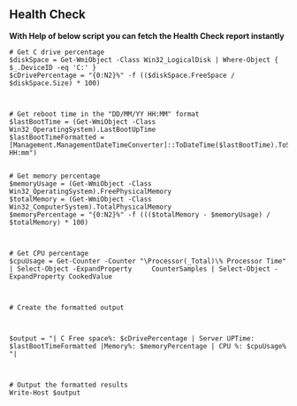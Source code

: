 ## Health Check 

**With Help of below script you can fetch the Health Check report instantly**

    # Get C drive percentage
    $diskSpace = Get-WmiObject -Class Win32_LogicalDisk | Where-Object { $_.DeviceID -eq 'C:' }
    $cDrivePercentage = "{0:N2}%" -f (($diskSpace.FreeSpace / $diskSpace.Size) * 100)

 

    # Get reboot time in the "DD/MM/YY HH:MM" format
    $lastBootTime = (Get-WmiObject -Class Win32_OperatingSystem).LastBootUpTime
    $lastBootTimeFormatted = [Management.ManagementDateTimeConverter]::ToDateTime($lastBootTime).ToString("dd/MM/yy HH:mm")
 

    # Get memory percentage
    $memoryUsage = (Get-WmiObject -Class Win32_OperatingSystem).FreePhysicalMemory
    $totalMemory = (Get-WmiObject -Class Win32_ComputerSystem).TotalPhysicalMemory
    $memoryPercentage = "{0:N2}%" -f ((($totalMemory - $memoryUsage) / $totalMemory) * 100)

 

    # Get CPU percentage
    $cpuUsage = Get-Counter -Counter "\Processor(_Total)\% Processor Time" | Select-Object -ExpandProperty     CounterSamples | Select-Object -ExpandProperty CookedValue

 

    # Create the formatted output

 

    $output = "| C Free space%: $cDrivePercentage | Server UPTime: $lastBootTimeFormatted |Memory%: $memoryPercentage | CPU %: $cpuUsage% "|

 

    # Output the formatted results
    Write-Host $output
